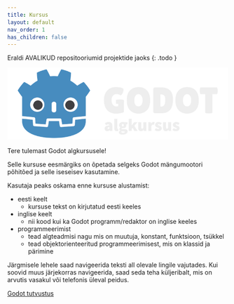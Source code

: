 ```yaml
---
title: Kursus
layout: default
nav_order: 1
has_children: false
---
```


Eraldi AVALIKUD repositooriumid projektide jaoks
{: .todo }

![Godot algkursuse logo](./logo.png)

Tere tulemast Godot algkursusele!

Selle kursuse eesmärgiks on õpetada selgeks Godot mängumootori põhitõed ja selle iseseisev kasutamine.

Kasutaja peaks oskama enne kursuse alustamist:

-   eesti keelt
    -   kursuse tekst on kirjutatud eesti keeles
-   inglise keelt
    -   nii kood kui ka Godot programm/redaktor on inglise keeles
-   programmeerimist
    -   tead algteadmisi nagu mis on muutuja, konstant, funktsioon, tsükkel
    -   tead objektorienteeritud programmeerimisest, mis on klassid ja pärimine

Järgmisele lehele saad navigeerida teksti all olevale lingile vajutades.
Kui soovid muus järjekorras navigeerida, saad seda teha küljeribalt, mis on arvutis vasakul või telefonis üleval peidus.

[Godot tutvustus](https://taavippp.github.io/godot/tutvustus/)